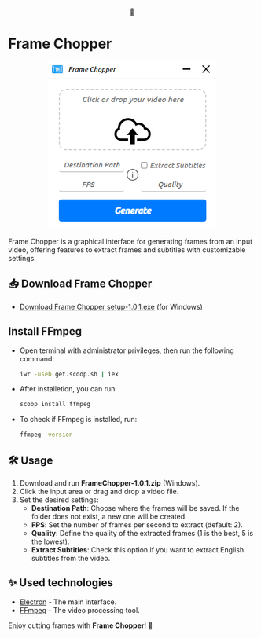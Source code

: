 <p align="center">
  🎥 <h1>Frame Chopper</h1>
</p>

<div align="center">
  <img src="./src/images/framechopper.png" alt="Frame Chopper" />
</div>

Frame Chopper is a graphical interface for generating frames from an input video, offering features to extract frames and subtitles with customizable settings.

## 📥 Download Frame Chopper

- [Download Frame Chopper setup-1.0.1.exe](https://github.com/JavaRaf/Frame-Chopper/releases/tag/v1.0.1) (for Windows)

## Install FFmpeg

- Open terminal with administrator privileges, then run the following command: 
  ```bash
  iwr -useb get.scoop.sh | iex

- After installetion, you can run:
  ```bash
  scoop install ffmpeg

- To check if FFmpeg is installed, run:
  ```bash
  ffmpeg -version
  ```


## 🛠️ Usage

1. Download and run **FrameChopper-1.0.1.zip** (Windows).
2. Click the input area or drag and drop a video file.
3. Set the desired settings:
   - **Destination Path**: Choose where the frames will be saved. If the folder does not exist, a new one will be created.
   - **FPS**: Set the number of frames per second to extract (default: 2).
   - **Quality**: Define the quality of the extracted frames (1 is the best, 5 is the lowest).
   - **Extract Subtitles**: Check this option if you want to extract English subtitles from the video.

## ✨ Used technologies

- [Electron](https://www.electronjs.org) - The main interface.
- [FFmpeg](https://ffmpeg.org) - The video processing tool.


Enjoy cutting frames with **Frame Chopper**! 🚀
